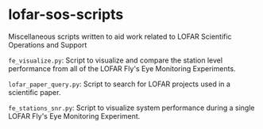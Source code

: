 # lofar-sos-scripts

Miscellaneous scripts written to aid work related to LOFAR Scientific Operations and Support


```fe_visualize.py```: Script to visualize and compare the station level performance from all of the LOFAR Fly's Eye Monitoring Experiments.

```lofar_paper_query.py```:  Script to search for LOFAR projects used in a scientific paper.

```fe_stations_snr.py```: Script to visualize system performance during a single LOFAR Fly's Eye Monitoring Experiment.
